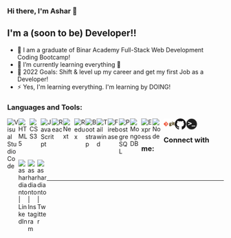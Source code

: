 ### Hi there, I'm Ashar 👋

## I'm a (soon to be) Developer!!

- 🔭 I am a graduate of Binar Academy Full-Stack Web Development Coding Bootcamp!
- 🌱 I’m currently learning everything 🤣
- 🥅 2022 Goals: Shift & level up my career and get my first Job as a Developer!
- ⚡ Yes, I'm learning everything. I'm learning by DOING!

### Languages and Tools:

<img align="left" alt="Visual Studio Code" width="26px" src="https://cdn.svgporn.com/logos/visual-studio-code.svg" />
<img align="left" alt="HTML5" width="26px" src="https://cdn.svgporn.com/logos/html-5.svg" />
<img align="left" alt="CSS3" width="26px" src="https://cdn.svgporn.com/logos/css-3.svg" />
<img align="left" alt="JavaScript" width="26px" src="https://cdn.svgporn.com/logos/javascript.svg" />
<img align="left" alt="React" width="26px" src="https://cdn.svgporn.com/logos/react.svg" />
<img align="left" alt="Next" width="26px" src="https://cdn.svgporn.com/logos/nextjs-icon.svg" />
<img align="left" alt="Redux" width="26px" src="https://cdn.svgporn.com/logos/redux.svg" />
<img align="left" alt="Bootstrap" width="26px" src="https://cdn.svgporn.com/logos/bootstrap.svg" />
<img align="left" alt="Tailwind" width="26px" src="https://cdn.svgporn.com/logos/tailwindcss-icon.svg" />
<img align="left" alt="Firebase" width="26px" src="https://cdn.svgporn.com/logos/firebase.svg" />
<img align="left" alt="PostgreSQL" width="26px" src="https://cdn.svgporn.com/logos/postgresql.svg" />
<img align="left" alt="MongoDB" width="26px" src="https://cdn.svgporn.com/logos/mongodb-icon.svg" />
<img align="left" alt="Express" width="26px" src="https://cdn.svgporn.com/logos/express.svg" />
<img align="left" alt="Node" width="26px" src="https://cdn.svgporn.com/logos/nodejs-icon.svg" />
<img align="left" alt="Git" width="26px" src="https://raw.githubusercontent.com/github/explore/80688e429a7d4ef2fca1e82350fe8e3517d3494d/topics/git/git.png" />
<img align="left" alt="GitHub" width="26px" src="https://raw.githubusercontent.com/github/explore/78df643247d429f6cc873026c0622819ad797942/topics/github/github.png" />
<img align="left" alt="Terminal" width="26px" src="https://raw.githubusercontent.com/github/explore/80688e429a7d4ef2fca1e82350fe8e3517d3494d/topics/terminal/terminal.png" />

<br />

### Connect with me:

[<img align="left" alt="ashardianto | LinkedIn" width="22px" src="https://seeklogo.com/images/L/linkedin-in-icon-logo-2E34704F04-seeklogo.com.png" />][linkedin]
[<img align="left" alt="ashardianto | Instagram" width="22px" src="https://seeklogo.com/images/I/instagram-new-2016-logo-4773FE3F99-seeklogo.com.png" />][instagram]
[<img align="left" alt="ashardianto | Twitter" width="22px" src="https://seeklogo.com/images/T/twitter-logo-A84FE9258E-seeklogo.com.png" />][twitter]

<br />
<br />

---

[twitter]: https://twitter.com/ashardianto
[instagram]: https://instagram.com/ashardianto
[linkedin]: https://www.linkedin.com/in/ashar-ardianto-247489193/

